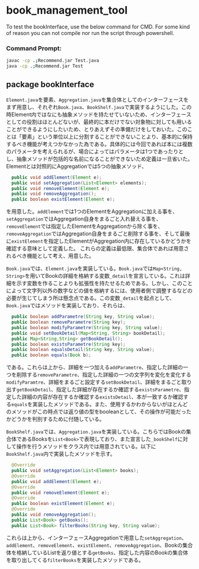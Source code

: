 # book_management_tool

To test the bookInterface, use the below command for CMD.
For some kind of reason you can not compile nor run the script through powershell.

### Command Prompt:
```bash
javac -cp .;Recommend.jar Test.java
java -cp .;Recommend.jar Test
```

## package bookInterface

`Element.java`を要素、`Aggregation.java`を集合体としてのインターフェースをまず用意し、それぞれ`Book.java`、`BookShelf.java`で実装するようにした。この時Element内ではなにも抽象メソッドを持たせていないため、インターフェースとしての役割はほとんどないが、最終的に本だけでない対象物に対しても用いることができるようにしたいため、とりあえずその準備だけをしておいた。このことは「要素」という単位以上に分割することができないことより、基本的に保持するべき機能が考えつかなかった為である。具体的には今回であれば本には複数のパラメータを考えられるが、場合によってはパラメータは1つであったりとし、抽象メソッドが包括的な名前になることができないため定義は一旦省いた。Elementとは対照的にAggregationでは5つの抽象メソッド、
```java
  public void addElement(Element e);
  public void setAggregation(List<Element> elements);
  public void removeElement(Element e);
  public void removeAggregation();
  public boolean existElement(Element e);
```
を用意した。`addElement`では1つのElementをAggregationに加える事を、`setAggregation`ではAggregation自身をまるごと入れ替える事を、`removeElement`では指定したElementをAggregationから除く事を、`removeAggregation`ではAggregation自身をまるごと削除する事を、そして最後に`existElement`を指定したElementがAggregation内に存在しているかどうかを確認する意味として定義した。
これらの定義は最低限、集合体であれば用意されるべき機能として考え、用意した。

`Book.java`では、`Element.java`を実装している。`Book.java`では`Map<String, String>`を用いてBookの詳細を格納する変数`_detail`を宣言している。これは詳細を示す変数を作ることよりも拡張性を持たせるためである。しかし、このことによって文字列以外の数字などの値を格納するには、使用者側で調整するなどの必要が生じてしまう所は懸念点である。この変数`_detail`を起点として、`Book.java`ではメソッドを実装しており、それらは、
```java
  public boolean addParametre(String key, String value);  
  public boolean removeParametre(String key);
  public boolean modifyParametre(String key, String value);
  public void setBookDetail(Map<String, String> bookDetail);
  public Map<String,String> getBookDetail();
  public boolean existsParametre(String key);
  public boolean equalsDetail(String key, String value);
  public boolean equals(Book b);
```
である。これらは上から、詳細を一つ加える`addParametre`、指定した詳細の一つを削除する`removeParametre`、指定した詳細の一つの文字列を変化を変化する`modifyParamtre`、詳細をまるごと設定する`setBookDetail`、詳細をまるごと取り出す`getBookDetail`、指定した詳細が存在するか確認する`existsParametre`、指定した詳細の内容が存在するか確認する`existsDetail`、本が一致するか確認する`equals`を実装したメソッドである。また、使用するかわからないがほとんどのメソッドがこの時点では返り値の型をbooleanとして、その操作が可能だったかどうかを判別するために付随している。

`BookShelf.java`では、`Aggregation.java`を実装している。こちらではBookの集合体であるBooksを`List<Book>`で表現しており、また宣言した`_bookShelf`に対して操作を行うメソッドをクラス内では用意されている。以下に`BookShelf.java`内で実装したメソッドを示す。
```java
  @Override
  public void setAggregation(List<Element> books);
  @Override
  public void addElement(Element e);
  @Override
  public void removeElement(Element e);
  @Override
  public boolean existElement(Element e);
  @Override
  public void removeAggregation();
  public List<Book> getBooks();
  public List<Book> filterBooks(String key, String value);
```
これらは上から、インターフェースAggregationで用意した`setAggregation`、`addElement`、`removeElement`、`existElement`、`removeAggregation`、Bookの集合体を格納しているList<Book>を返り値とする`getBooks`、指定した内容のBookの集合体を取り出してくる`filterBooks`を実装したメソッドである。

